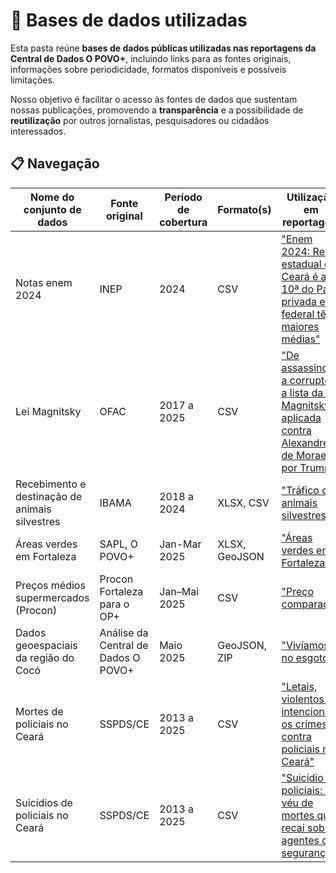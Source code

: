 # 📂 Bases de dados utilizadas

Esta pasta reúne **bases de dados públicas utilizadas nas reportagens da Central de Dados O POVO+**, incluindo links para as fontes originais, informações sobre periodicidade, formatos disponíveis e possíveis limitações.

Nosso objetivo é facilitar o acesso às fontes de dados que sustentam nossas publicações, promovendo a **transparência** e a possibilidade de **reutilização** por outros jornalistas, pesquisadores ou cidadãos interessados.

## 📋 Navegação

| Nome do conjunto de dados | Fonte original | Período de cobertura | Formato(s) | Utilização em reportagem | Link direto |
|---------------------------|----------------|-----------------------|------------|---------------------------|-------------|
| Notas enem 2024 | INEP | 2024 | CSV | ["Enem 2024: Rede estadual do Ceará é a 10ª do País; privada e federal têm maiores médias"](https://mais.opovo.com.br/reportagens-especiais/2025/08/02/enem-2024-rede-estadual-do-ceara-e-a-10-do-pais-privada-e-federal-tem-maiores-medias.html) | [enem-escolas-2024](https://github.com/opovo-mais/jornalismodedados/tree/main/bases-de-dados/enem-escolas-2024)
| Lei Magnitsky | OFAC | 2017 a 2025 | CSV | ["De assassinos a corruptos: a lista da Lei Magnitsky, aplicada contra Alexandre de Moraes por Trump"](https://mais.opovo.com.br/reportagens-especiais/2025/07/31/de-assassinos-a-corruptos-a-lista-da-lei-magnitsky-aplicada-contra-alexandre-de-moraes-por-trump.html) | [lei_magnitsky](https://github.com/opovo-mais/jornalismodedados/tree/main/bases-de-dados/lei-magnitsky)
| Recebimento e destinação de animais silvestres | IBAMA | 2018 a 2024 | XLSX, CSV | ["Tráfico de animais silvestres"](https://mais.opovo.com.br/reportagens-especiais/trafico-de-animais) | [Link para a pasta](https://github.com/opovo-mais/jornalismodedados/tree/main/bases-de-dados/cetras) |
| Áreas verdes em Fortaleza | SAPL, O POVO+ | Jan-Mar 2025 | XLSX, GeoJSON | ["Áreas verdes em Fortaleza"](https://mais.opovo.com.br/reportagens-especiais/areas-verdes-em-fortaleza) | [Link para a pasta](https://github.com/opovo-mais/jornalismodedados/tree/main/bases-de-dados/areas-verdes) |
| Preços médios supermercados (Procon) | Procon Fortaleza para o OP+ | Jan–Mai 2025 | CSV | ["Preço comparado"](https://mais.opovo.com.br/reportagens-especiais/preco-comparado-supermercados/2025/05/21/preco-comparado-valor-medio-nos-supermercados-salta-ate-93-nos-itens-acima-da-inflacao.html) | Em Breve|
| Dados geoespaciais da região do Cocó | Análise da Central de Dados O POVO+ | Maio 2025 | GeoJSON, ZIP | ["Vivíamos no esgoto"](https://mais.opovo.com.br/reportagens-especiais/rio-coco-parque-do-coco-tensoes/2025/05/26/viviamos-no-esgoto-invasoes-no-parque-do-coco-expoem-problemas-de-habitacao-em-fortaleza.html) | [Parque_Estadual_do_Cocó.geojson](https://github.com/opovo-mais/jornalismodedados/blob/main/bases-de-dados/%20dados-geoespaciais-regiao-coco/Parque_Estadual_do_Coc%C3%B3.geojson), [ndvi_0-3up_fortalezaN.zip](https://github.com/opovo-mais/jornalismodedados/blob/main/bases-de-dados/%20dados-geoespaciais-regiao-coco/ndvi_0-3up_fortalezaN.zip) |
| Mortes de policiais no Ceará | SSPDS/CE | 2013 a 2025 | CSV | ["Letais, violentos e intencionais: os crimes contra policiais no Ceará"](https://mais.opovo.com.br/reportagens-especiais/policiais-seguranca-publica/2025/06/09/letais-violentos-e-intencionais-os-crimes-contra-policiais-no-ceara.html) | [Mortes](https://github.com/opovo-mais/jornalismodedados/blob/main/bases-de-dados/mortes-policiais-ceara-2013-2025/Mortes%20de%20policiais%20no%20Cear%C3%A1%20-%20Mortes.csv) |
| Suicídios de policiais no Ceará | SSPDS/CE | 2013 a 2025 | CSV | ["Suicídio de policiais: o véu de mortes que recai sobre agentes de segurança"](https://mais.opovo.com.br/reportagens-especiais/policiais-seguranca-publica/2025/06/16/suicidio-de-policiais-o-veu-de-mortes-que-recai-sobre-agentes-de-seguranca.html) | [Suicídios](https://github.com/opovo-mais/jornalismodedados/blob/main/bases-de-dados/suicidios-policiais-ceara-2013-2025/Mortes%20de%20policiais%20no%20Cear%C3%A1%20-%20Suic%C3%ADdio.csv) |
